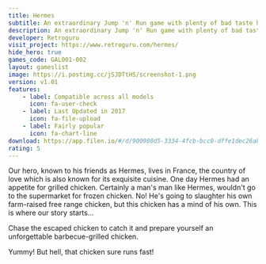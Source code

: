 ```yaml
---
title: Hermes
subtitle: An extraordinary Jump 'n' Run game with plenty of bad taste humour
description: An extraordinary Jump 'n' Run game with plenty of bad taste humour
developer: Retroguru
visit_project: https://www.retroguru.com/hermes/
hide_hero: true
games_code: GAL001-002
layout: gameslist
image: https://i.postimg.cc/jSJDTtHS/screenshot-1.png
version: v1.01
features:
    - label: Compatible across all models
      icon: fa-user-check
    - label: Last Updated in 2017
      icon: fa-file-upload
    - label: Fairly popular
      icon: fa-chart-line
download: https://app.filen.io/#/d/900980d5-3334-4fcb-bcc0-dffe1dec26ab#UeJ7scMTa3dhqTTP4tW3PQcLYyz7vfoo
rating: 5
---
```


Our hero, known to his friends as Hermes, lives in France, the country of love which is also known for its exquisite cuisine. One day Hermes had an appetite for grilled chicken. Certainly a man's man like Hermes, wouldn't go to the supermarket for frozen chicken. No! He's going to slaughter his own farm-raised free range chicken, but this chicken has a mind of his own. This is where our story starts...

Chase the escaped chicken to catch it and prepare yourself an unforgettable barbecue-grilled chicken.

Yummy! But hell, that chicken sure runs fast!